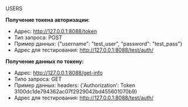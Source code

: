 USERS

**Получение токена авторизации:**
- Адрес: http://127.0.0.1:8088/token
- Тип запроса: POST
- Пример данных: {"username": "test_user", "password": "test_pass"}
- Адрес для тестирования: http://127.0.0.1:8088/test/auth/

**Получение данных по токену:**
- Адрес: http://127.0.0.1:8088/get-info
- Типо запроса: GET
- Пример данных: headers: {'Authorization': Token 3100dc1de794362ac07f2929042bd455601070b9}
- Адрес для тестирования: http://127.0.0.1:8088/test/auth/
